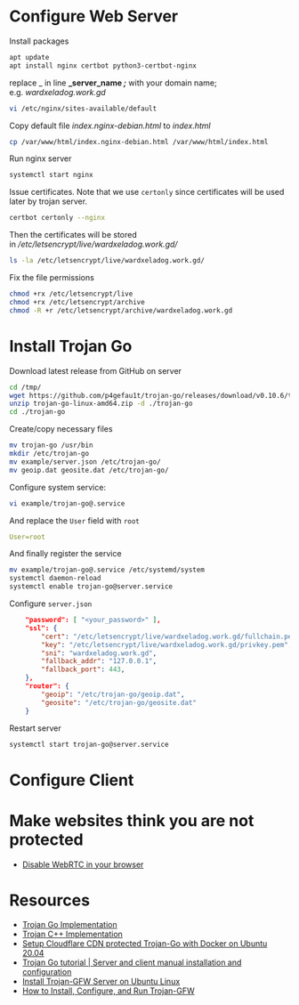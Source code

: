 # Configure Web Server
Install packages
```sh
apt update
apt install nginx certbot python3-certbot-nginx
```
replace _ in line **_server_name _;_** with your domain name; e.g. _wardxeladog.work.gd_
```sh
vi /etc/nginx/sites-available/default
```
Copy default file _index.nginx-debian.html_ to _index.html_
```sh
cp /var/www/html/index.nginx-debian.html /var/www/html/index.html
```
Run nginx server
```sh
systemctl start nginx
```
Issue certificates. Note that we use `certonly` since certificates will be used later by trojan server.
```sh
certbot certonly --nginx
```
Then the certificates will be stored in _/etc/letsencrypt/live/wardxeladog.work.gd/_
```sh
ls -la /etc/letsencrypt/live/wardxeladog.work.gd/
```
Fix the file permissions
```sh
chmod +rx /etc/letsencrypt/live
chmod +rx /etc/letsencrypt/archive
chmod -R +r /etc/letsencrypt/archive/wardxeladog.work.gd
```
# Install Trojan Go
Download latest release from GitHub on server
```sh
cd /tmp/
wget https://github.com/p4gefau1t/trojan-go/releases/download/v0.10.6/trojan-go-linux-amd64.zip
unzip trojan-go-linux-amd64.zip -d ./trojan-go
cd ./trojan-go
```
Create/copy necessary files
```sh
mv trojan-go /usr/bin
mkdir /etc/trojan-go
mv example/server.json /etc/trojan-go/
mv geoip.dat geosite.dat /etc/trojan-go/
```
Configure system service:
```sh
vi example/trojan-go@.service
```
And replace the `User` field with `root`
```yaml
User=root
```
And finally register the service
```sh
mv example/trojan-go@.service /etc/systemd/system
systemctl daemon-reload
systemctl enable trojan-go@server.service
```
Configure `server.json`
```json
	"password": [ "<your_password>" ],
	"ssl": {
		"cert": "/etc/letsencrypt/live/wardxeladog.work.gd/fullchain.pem",
		"key": "/etc/letsencrypt/live/wardxeladog.work.gd/privkey.pem",
		"sni": "wardxeladog.work.gd",
		"fallback_addr": "127.0.0.1",
		"fallback_port": 443,
	},
	"router": {
		"geoip": "/etc/trojan-go/geoip.dat",
		"geosite": "/etc/trojan-go/geosite.dat"
	}
```
Restart server
```sh
systemctl start trojan-go@server.service
```
# Configure Client

# Make websites think you are not protected
- [Disable WebRTC in your browser](https://github.com/K3V1991/How-to-disable-WebRTC-in-Chrome-Firefox-Safari-Opera-and-Edge)
# Resources
- [Trojan Go Implementation](https://github.com/p4gefau1t/trojan-go)
- [Trojan C++ Implementation](https://github.com/trojan-gfw/trojan)
- [Setup Cloudflare CDN protected Trojan-Go with Docker on Ubuntu 20.04](https://thematrix.dev/setup-cloudflare-cdn-protected-trojan-go-using-docker-on-ubuntu-20-04/)
- [Trojan Go tutorial | Server and client manual installation and configuration](https://youtu.be/Ymlc_Pjhm8s?si=FTTopRv8TO1K_Z7g)
- [Install Trojan-GFW Server on Ubuntu Linux](https://sedap.github.io/install-trojan-gfw-on-ubuntu.html)
- [How to Install, Configure, and Run Trojan-GFW](https://oilandfish.net/posts/trojan-gfw.html)